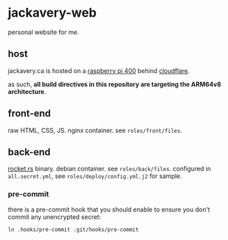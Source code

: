 # jackavery-web

personal website for me.

## host
jackavery.ca is hosted on a [raspberry pi 400](https://www.raspberrypi.com/products/raspberry-pi-400/) behind [cloudflare](https://cloudflare.com).

as such, **all build directives in this repository are targeting the ARM64v8 architecture**.

## front-end
raw HTML, CSS, JS.
nginx container.
see `roles/front/files`.

## back-end
[rocket.rs](https://rocket.rs/) binary.
debian container.
see `roles/back/files`.
configured in `all.secret.yml`, see `roles/deploy/config.yml.j2` for sample.

### pre-commit
there is a pre-commit hook that you should enable to ensure you don't commit any unencrypted secret:
```
ln .hooks/pre-commit .git/hooks/pre-commit
```
